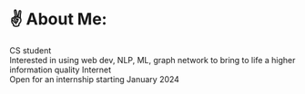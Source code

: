 # ✌️ About Me:
CS student <br>Interested in using web dev, NLP, ML, graph network to bring to life a higher information quality Internet<br/>
Open for an internship starting January 2024
